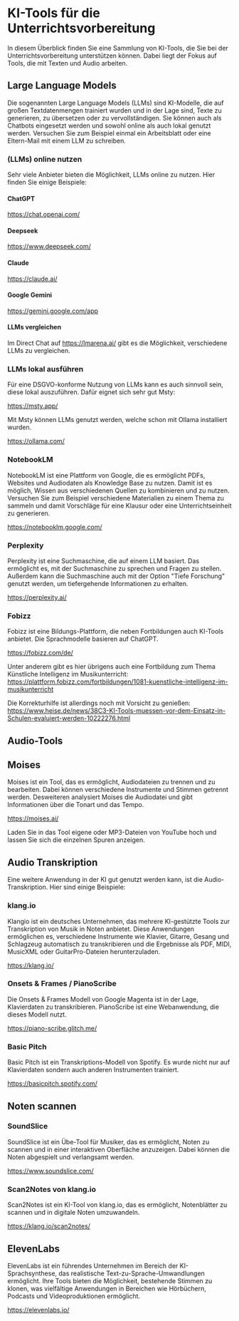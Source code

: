 # KI-Tools für die Unterrichtsvorbereitung

In diesem Überblick finden Sie eine Sammlung von KI-Tools, die Sie bei der Unterrichtsvorbereitung unterstützen können. Dabei liegt der Fokus auf Tools, die mit Texten und Audio arbeiten.

## Large Language Models 
Die sogenannten Large Language Models (LLMs) sind KI-Modelle, die auf großen Textdatenmengen trainiert wurden und in der Lage sind, Texte zu generieren, zu übersetzen oder zu vervollständigen. Sie können auch als Chatbots eingesetzt werden und sowohl online als auch lokal genutzt werden. Versuchen Sie zum Beispiel einmal ein Arbeitsblatt oder eine Eltern-Mail mit einem LLM zu schreiben.

### (LLMs) online nutzen
Sehr viele Anbieter bieten die Möglichkeit, LLMs online zu nutzen. Hier finden Sie einige Beispiele:
#### ChatGPT
https://chat.openai.com/

#### Deepseek
https://www.deepseek.com/

#### Claude
https://claude.ai/

#### Google Gemini
https://gemini.google.com/app

#### LLMs vergleichen
Im Direct Chat auf https://lmarena.ai/ gibt es die Möglichkeit, verschiedene LLMs zu vergleichen.

### LLMs lokal ausführen
Für eine DSGVO-konforme Nutzung von LLMs kann es auch sinnvoll sein, diese lokal auszuführen. Dafür eignet sich sehr gut Msty:

https://msty.app/

Mit Msty können LLMs genutzt werden, welche schon mit Ollama installiert wurden.

https://ollama.com/

### NotebookLM
NotebookLM ist eine Plattform von Google, die es ermöglicht PDFs, Websites und Audiodaten als Knowledge Base zu nutzen. Damit ist es möglich, Wissen aus verschiedenen Quellen zu kombinieren und zu nutzen. Versuchen Sie zum Beispiel verschiedene Materialien zu einem Thema zu sammeln und damit Vorschläge für eine Klausur oder eine Unterrichtseinheit zu generieren.

https://notebooklm.google.com/

### Perplexity
Perplexity ist eine Suchmaschine, die auf einem LLM basiert. Das ermöglicht es, mit der Suchmaschine zu sprechen und Fragen zu stellen. Außerdem kann die Suchmaschine auch mit der Option "Tiefe Forschung" genutzt werden, um tiefergehende Informationen zu erhalten.

https://perplexity.ai/

### Fobizz
Fobizz ist eine Bildungs-Plattform, die neben Fortbildungen auch KI-Tools anbietet. Die Sprachmodelle basieren auf ChatGPT.

https://fobizz.com/de/

Unter anderem gibt es hier übrigens auch eine Fortbildung zum Thema Künstliche Intelligenz im Musikunterricht: https://plattform.fobizz.com/fortbildungen/1081-kuenstliche-intelligenz-im-musikunterricht

Die Korrekturhilfe ist allerdings noch mit Vorsicht zu genießen:
https://www.heise.de/news/38C3-KI-Tools-muessen-vor-dem-Einsatz-in-Schulen-evaluiert-werden-10222276.html

## Audio-Tools

## Moises
Moises ist ein Tool, das es ermöglicht, Audiodateien zu trennen und zu bearbeiten. Dabei können verschiedene Instrumente und Stimmen getrennt werden. Desweiteren analysiert Moises die Audiodatei und gibt Informationen über die Tonart und das Tempo.

https://moises.ai/

Laden Sie in das Tool eigene oder MP3-Dateien von YouTube hoch und lassen Sie sich die einzelnen Spuren anzeigen.

## Audio Transkription
Eine weitere Anwendung in der KI gut genutzt werden kann, ist die Audio-Transkription. Hier sind einige Beispiele:

### klang.io
Klangio ist ein deutsches Unternehmen, das mehrere KI-gestützte Tools zur Transkription von Musik in Noten anbietet. Diese Anwendungen ermöglichen es, verschiedene Instrumente wie Klavier, Gitarre, Gesang und Schlagzeug automatisch zu transkribieren und die Ergebnisse als PDF, MIDI, MusicXML oder GuitarPro-Dateien herunterzuladen.

https://klang.io/

### Onsets & Frames / PianoScribe
Die Onsets & Frames Modell von Google Magenta ist in der Lage, Klavierdaten zu transkribieren. PianoScribe ist eine Webanwendung, die dieses Modell nutzt.

https://piano-scribe.glitch.me/

### Basic Pitch
Basic Pitch ist ein Transkriptions-Modell von Spotify. Es wurde nicht nur auf Klavierdaten sondern auch anderen Instrumenten trainiert.

https://basicpitch.spotify.com/

## Noten scannen 

### SoundSlice
SoundSlice ist ein Übe-Tool für Musiker, das es ermöglicht, Noten zu scannen und in einer interaktiven Oberfläche anzuzeigen. Dabei können die Noten abgespielt und verlangsamt werden.

https://www.soundslice.com/

### Scan2Notes von klang.io
Scan2Notes ist ein KI-Tool von klang.io, das es ermöglicht, Notenblätter zu scannen und in digitale Noten umzuwandeln. 

https://klang.io/scan2notes/

## ElevenLabs
ElevenLabs ist ein führendes Unternehmen im Bereich der KI-Sprachsynthese, das realistische Text-zu-Sprache-Umwandlungen ermöglicht. Ihre Tools bieten die Möglichkeit, bestehende Stimmen zu klonen, was vielfältige Anwendungen in Bereichen wie Hörbüchern, Podcasts und Videoproduktionen ermöglicht.

https://elevenlabs.io/


